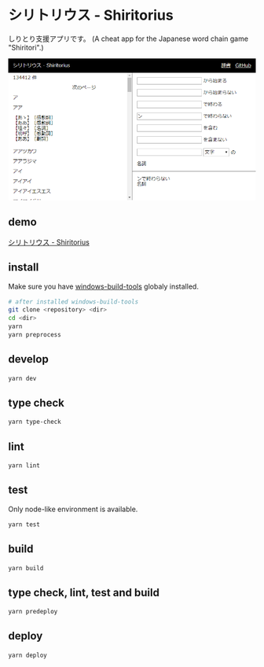# シリトリウス - Shiritorius

しりとり支援アプリです。 (A cheat app for the Japanese word chain game "Shiritori".)

![Screen shot](screenshot.png?raw=true)

## demo

[シリトリウス - Shiritorius](https://filtermap.github.io/shiritorius/)

## install

Make sure you have [windows-build-tools](https://www.npmjs.com/package/windows-build-tools) globaly installed.

```sh
# after installed windows-build-tools
git clone <repository> <dir>
cd <dir>
yarn
yarn preprocess
```

## develop

```sh
yarn dev
```

## type check

```sh
yarn type-check
```

## lint

```sh
yarn lint
```

## test

Only node-like environment is available.

```sh
yarn test
```

## build

```sh
yarn build
```

## type check, lint, test and build

```sh
yarn predeploy
```

## deploy

```sh
yarn deploy
```
